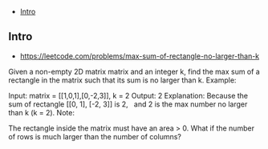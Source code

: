 - [Intro](#intro)

## Intro

- https://leetcode.com/problems/max-sum-of-rectangle-no-larger-than-k

Given a non-empty 2D matrix matrix and an integer k, find the max sum of a rectangle in the matrix such that its sum is no larger than k.
Example:

Input: matrix = [[1,0,1],[0,-2,3]], k = 2
Output: 2 
Explanation: Because the sum of rectangle [[0, 1], [-2, 3]] is 2,
             and 2 is the max number no larger than k (k = 2).
Note:

The rectangle inside the matrix must have an area > 0.
What if the number of rows is much larger than the number of columns?
